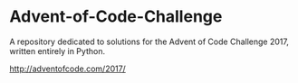 # Advent-of-Code-Challenge
A repository dedicated to solutions for the Advent of Code Challenge 2017, written entirely in Python.

http://adventofcode.com/2017/
